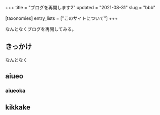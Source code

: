 +++
title = "ブログを再開します2"
updated = "2021-08-31"
slug = "bbb"

[taxonomies]
entry_lists = ["このサイトについて"]
+++

なんとなくブログを再開してみる。

## きっかけ

なんとなく

## aiueo

### aiueoka

## kikkake
